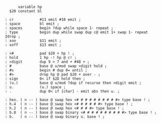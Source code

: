           variable hp
      $20 constant bl

    : cr            #13 emit #10 emit ;
    : space         bl emit ;
    : spaces        begin ?dup while space 1- repeat ;
    : type          begin dup while swap dup c@ emit 1+ swap 1- repeat 2drop ;
    : xon           $11 emit ;
    : xoff          $13 emit ;

    : <#            pad $20 + hp ! ;
    : hold          1 hp -! hp @ c! ;
    : >digit        dup 9 > 7 and + #48 + ;
    : #             base @ u/mod swap >digit hold ;
    : #s            begin # dup 0= until ;
    : #>            drop hp @ pad $20 + over - ;
    : sign          0< if $2D hold then ;
    : (u.)          base @ u/mod ?dup if recurse then >digit emit ;
    : u.            (u.) space ;
    : .             dup 0< if [char] - emit abs then u. ;

    : hex. ( n -- ) base @ swap hex <# # # # # # # # # #> type base ! ;
    : h.4  ( n -- ) base @ swap hex <# # # # # #> type base ! ;
    : h.2  ( n -- ) base @ swap hex <# # # #> type base ! ;
    : b.8  ( n -- ) base @ swap binary <# # # # # # # # # #> type base ! ;
    : b.   ( n -- ) base @ swap binary u. base ! ;
